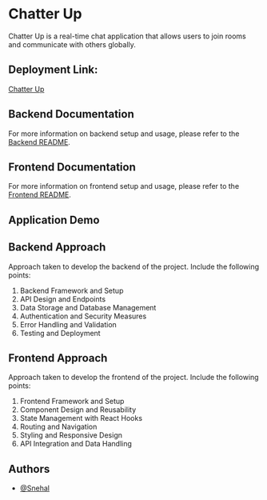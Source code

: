 # Chatter Up

Chatter Up is a real-time chat application that allows users to join rooms and communicate with others globally.

## Deployment Link:

[Chatter Up]()

## Backend Documentation

For more information on backend setup and usage, please refer to the [Backend README](/backend/README.md).

## Frontend Documentation

For more information on frontend setup and usage, please refer to the [Frontend README](/frontend/README.md).

## Application Demo

## Backend Approach

Approach taken to develop the backend of the project. Include the following points:

1. Backend Framework and Setup
2. API Design and Endpoints
3. Data Storage and Database Management
4. Authentication and Security Measures
5. Error Handling and Validation
6. Testing and Deployment

## Frontend Approach

Approach taken to develop the frontend of the project. Include the following points:

1. Frontend Framework and Setup
2. Component Design and Reusability
3. State Management with React Hooks
4. Routing and Navigation
5. Styling and Responsive Design
6. API Integration and Data Handling

## Authors

- [@Snehal](https://github.com/Snehal-Salvi)
